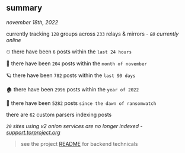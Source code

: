 
## summary
_november 18th, 2022_

currently tracking `128` groups across `233` relays & mirrors - _`88` currently online_

⏲ there have been `6` posts within the `last 24 hours`

🦈 there have been `204` posts within the `month of november`

🪐 there have been `782` posts within the `last 90 days`

🏚 there have been `2996` posts within the `year of 2022`

🦕 there have been `5282` posts `since the dawn of ransomwatch`

there are `62` custom parsers indexing posts

_`20` sites using v2 onion services are no longer indexed - [support.torproject.org](https://support.torproject.org/onionservices/v2-deprecation/)_

> see the project [README](https://github.com/joshhighet/ransomwatch#ransomwatch--) for backend technicals
